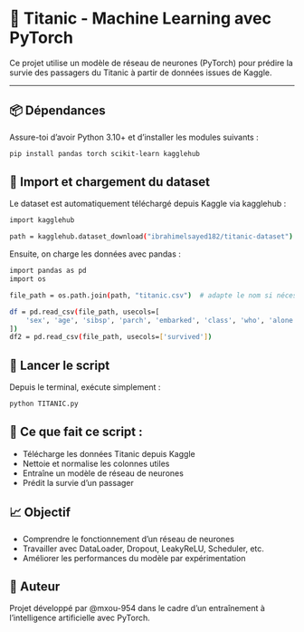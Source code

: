 # 🎯 Titanic - Machine Learning avec PyTorch

Ce projet utilise un modèle de réseau de neurones (PyTorch) pour prédire la survie des passagers du Titanic à partir de données issues de Kaggle.

---

## 📦 Dépendances

Assure-toi d’avoir Python 3.10+ et d’installer les modules suivants :

```bash
pip install pandas torch scikit-learn kagglehub
```
		

## 📁 Import et chargement du dataset
Le dataset est automatiquement téléchargé depuis Kaggle via kagglehub :

```bash
import kagglehub

path = kagglehub.dataset_download("ibrahimelsayed182/titanic-dataset")
```

Ensuite, on charge les données avec pandas :

```bash
import pandas as pd
import os

file_path = os.path.join(path, "titanic.csv")  # adapte le nom si nécessaire

df = pd.read_csv(file_path, usecols=[
    'sex', 'age', 'sibsp', 'parch', 'embarked', 'class', 'who', 'alone'
])
df2 = pd.read_csv(file_path, usecols=['survived'])
```
		

## 🚀 Lancer le script
Depuis le terminal, exécute simplement :

```bash
python TITANIC.py
```

## 🔧 Ce que fait ce script :

- Télécharge les données Titanic depuis Kaggle
- Nettoie et normalise les colonnes utiles
- Entraîne un modèle de réseau de neurones
- Prédit la survie d’un passager
	

## 📈 Objectif
- Comprendre le fonctionnement d’un réseau de neurones
- Travailler avec DataLoader, Dropout, LeakyReLU, Scheduler, etc.
- Améliorer les performances du modèle par expérimentation
		

## 🤖 Auteur
Projet développé par @mxou-954 dans le cadre d’un entraînement à l’intelligence artificielle avec PyTorch.
